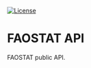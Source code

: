 [![License](http://img.shields.io/:license-GPL2-green.svg)](http://doge.gpl2-license.org)

# FAOSTAT API
FAOSTAT public API.
